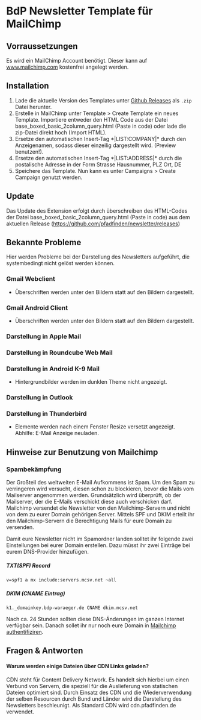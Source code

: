 # BdP Newsletter Template für MailChimp

## Vorraussetzungen
Es wird ein MailChimp Account benötigt. Dieser kann auf www.mailchimp.com kostenfrei angelegt werden.

## Installation
1. Lade die aktuelle Version des Templates unter [Github Releases](https://github.com/pfadfinden/newsletter/releases) als `.zip` Datei herunter.
2. Erstelle in MailChimp unter Template > Create Template ein neues Template. Importiere entweder den HTML Code aus der Datei base_boxed_basic_2column_query.html (Paste in code) oder lade die zip-Datei direkt hoch (Import HTML).
3. Ersetze den automatischen Insert-Tag \*|LIST:COMPANY|\*  durch den Anzeigenamen, sodass dieser einzeilig dargestellt wird. (Preview benutzen!).
4. Ersetze den automatischen Insert-Tag \*|LIST:ADDRESS|\* durch die postalische Adresse in der Form Strasse Hausnummer, PLZ Ort, DE
5. Speichere das Template. Nun kann es unter Campaigns > Create Campaign genutzt werden.

## Update
Das Update des Extension erfolgt durch überschreiben des HTML-Codes der Datei base_boxed_basic_2column_query.html (Paste in code) aus dem aktuellen Release (https://github.com/pfadfinden/newsletter/releases)

## Bekannte Probleme
Hier werden Probleme bei der Darstellung des Newsletters aufgeführt, die systembedingt nicht gelöst werden können.

### Gmail Webclient
* Überschriften werden unter den Bildern statt auf den Bildern dargestellt.

### Gmail Android Client
* Überschriften werden unter den Bildern statt auf den Bildern dargestellt.

### Darstellung in Apple Mail

### Darstellung in Roundcube Web Mail

### Darstellung in Android K-9 Mail
* Hintergrundbilder werden im dunklen Theme nicht angezeigt.

### Darstellung in Outlook

### Darstellung in Thunderbird
* Elemente werden nach einem Fenster Resize versetzt angezeigt. Abhilfe: E-Mail Anzeige neuladen.

## Hinweise zur Benutzung von Mailchimp

### Spambekämpfung
Der Großteil des weltweiten E-Mail Aufkommens ist Spam. Um den Spam zu verringeren wird versucht, diesen schon zu blockieren, bevor die Mails vom Mailserver angenommen werden. Grundsätzlich wird überprüft, ob der Mailserver, der die E-Mails verschickt diese auch verschicken darf. Mailchimp versendet die Newsletter von den Mailchimp-Servern und nicht von dem zu eurer Domain gehörigen Server. Mittels SPF und DKIM erteilt ihr den Mailchimp-Servern die Berechtigung Mails für eure Domain zu versenden. 

Damit eure Newsletter nicht im Spamordner landen solltet ihr folgende zwei Einstellungen bei eurer Domain erstellen. Dazu müsst ihr zwei Einträge bei eurem DNS-Provider hinzufügen. 

##### TXT(SPF) Record
 
    v=spf1 a mx include:servers.mcsv.net ~all

    
##### DKIM (CNAME Eintrag)

    k1._domainkey.bdp-waraeger.de CNAME dkim.mcsv.net
    
Nach ca. 24 Stunden sollten diese DNS-Änderungen im ganzen Internet verfügbar sein. Danach sollet ihr nur noch eure Domain in [Mailchimp authentifiziren](http://kb.mailchimp.com/delivery/deliverability-research/set-up-mailchimp-authentication). 

## Fragen & Antworten
#### Warum werden einige Dateien über CDN Links geladen?
CDN steht für Content Delivery Network. Es handelt sich hierbei um einen Verbund von Servern, die speziell für die Auslieferung von statischen Dateien optimiert sind. Durch Einsatz des CDN und die Wiederverwendung der selben Resourcen durch Bund und Länder wird die Darstellung des Newsletters beschleunigt. Als Standard CDN wird cdn.pfadfinden.de verwendet.



